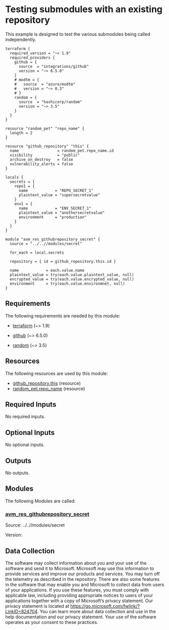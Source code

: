 <!-- BEGIN_TF_DOCS -->
# Testing submodules with an existing repository

This example is designed to test the various submodules being called independently.

```hcl
terraform {
  required_version = "~> 1.9"
  required_providers {
    github = {
      source  = "integrations/github"
      version = "~> 6.5.0"
    }
    # modtm = {
    #   source  = "azure/modtm"
    #   version = "~> 0.3"
    # }
    random = {
      source  = "hashicorp/random"
      version = "~> 3.5"
    }
  }
}

resource "random_pet" "repo_name" {
  length = 2
}

resource "github_repository" "this" {
  name                 = random_pet.repo_name.id
  visibility           = "public"
  archive_on_destroy   = false
  vulnerability_alerts = false
}

locals {
  secrets = {
    repo1 = {
      name            = "REPO_SECRET_1"
      plaintext_value = "supersecretvalue"
    }
    env1 = {
      name            = "ENV_SECRET_1"
      plaintext_value = "anothersecretvalue"
      environment     = "production"
    }
  }
}

module "avm_res_githubrepository_secret" {
  source = "../..//modules/secret"

  for_each = local.secrets

  repository = { id = github_repository.this.id }

  name            = each.value.name
  plaintext_value = try(each.value.plaintext_value, null)
  encrypted_value = try(each.value.encrypted_value, null)
  environment     = try(each.value.environmnet, null)
}
```

<!-- markdownlint-disable MD033 -->
## Requirements

The following requirements are needed by this module:

- <a name="requirement_terraform"></a> [terraform](#requirement\_terraform) (~> 1.9)

- <a name="requirement_github"></a> [github](#requirement\_github) (~> 6.5.0)

- <a name="requirement_random"></a> [random](#requirement\_random) (~> 3.5)

<!-- markdownlint-disable MD013 -->
## Resources

The following resources are used by this module:

- [github_repository.this](https://registry.terraform.io/providers/integrations/github/latest/docs/resources/repository) (resource)
- [random_pet.repo_name](https://registry.terraform.io/providers/hashicorp/random/latest/docs/resources/pet) (resource)

<!-- markdownlint-disable MD013 -->
## Required Inputs

No required inputs.

## Optional Inputs

No optional inputs.

## Outputs

No outputs.

## Modules

The following Modules are called:

### <a name="module_avm_res_githubrepository_secret"></a> [avm\_res\_githubrepository\_secret](#module\_avm\_res\_githubrepository\_secret)

Source: ../..//modules/secret

Version:

<!-- markdownlint-disable MD013 -->
<!-- markdownlint-disable-next-line MD041 -->
## Data Collection

The software may collect information about you and your use of the software and send it to Microsoft. Microsoft may use this information to provide services and improve our products and services. You may turn off the telemetry as described in the repository. There are also some features in the software that may enable you and Microsoft to collect data from users of your applications. If you use these features, you must comply with applicable law, including providing appropriate notices to users of your applications together with a copy of Microsoft’s privacy statement. Our privacy statement is located at <https://go.microsoft.com/fwlink/?LinkID=824704>. You can learn more about data collection and use in the help documentation and our privacy statement. Your use of the software operates as your consent to these practices.
<!-- END_TF_DOCS -->